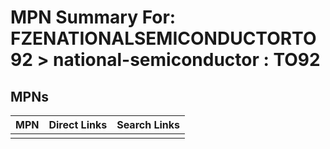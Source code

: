 



# MPN Summary For: FZENATIONALSEMICONDUCTORTO92 > national-semiconductor : TO92

## MPNs
  

|MPN|Direct Links|Search Links|
| :--- | :--- | :--- |
||||
